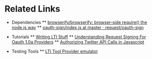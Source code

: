 # Related Links

* Dependencies
** [browserify/browserify: browser-side require() the node.js way](https://github.com/browserify/browserify#browserify)
** [oauth-sign/index.js at master · request/oauth-sign](https://github.com/request/oauth-sign/blob/master/index.js)

* Tutorials
** [Writing LTI Stuff](https://www.edu-apps.org/code.html)
** [Understanding Request Signing For Oauth 1.0a Providers](https://www.thepolyglotdeveloper.com/2014/11/understanding-request-signing-oauth-1-0a-providers/)
** [Authorizing Twitter API Calls in Javascript](https://imagineer.in/blog/authorizing-twitter-api-calls-in-javascript/)

* Testing Tools
** [LTI Tool Provider emulator](https://lti.tools/saltire/tp)
